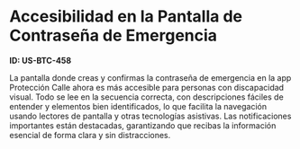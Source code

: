 # Accesibilidad en la Pantalla de Contraseña de Emergencia

**ID: US-BTC-458**

La pantalla donde creas y confirmas la contraseña de emergencia en la app Protección Calle ahora es más accesible para personas con discapacidad visual. Todo se lee en la secuencia correcta, con descripciones fáciles de entender y elementos bien identificados, lo que facilita la navegación usando lectores de pantalla y otras tecnologías asistivas. Las notificaciones importantes están destacadas, garantizando que recibas la información esencial de forma clara y sin distracciones.
